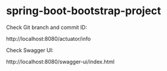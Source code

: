 # spring-boot-bootstrap-project


Check Git branch and commit ID:

http://localhost:8080/actuator/info

Check Swagger UI:

http://localhost:8080/swagger-ui/index.html

